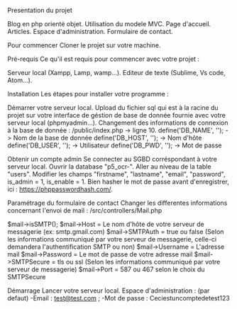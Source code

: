 Presentation du projet

Blog en php orienté objet.
Utilisation du modele MVC.
Page d'accueil.
Articles.
Espace d'administration.
Formulaire de contact.

Pour commencer
Cloner le projet sur votre machine.

Pré-requis
Ce qu'il est requis pour commencer avec votre projet :

Serveur local (Xampp, Lamp, wamp...).
Editeur de texte (Sublime, Vs code, Atom...).

Installation
Les étapes pour installer votre programme :

Démarrer votre serveur local.
Upload du fichier sql qui est à la racine du projet sur votre interface de géstion de base de donnée fournie avec votre serveur local (phpmyadmin...).
Changement des informations de connexion à la base de donnée : /public/index.php -> ligne 10.
define('DB_NAME', ''); -> Nom de la base de donnée
define('DB_HOST', ''); -> Nom d'hôte
define('DB_USER', ''); -> Utilisateur
define('DB_PWD', ''); -> Mot de passe

Obtenir un compte admin
Se connecter au SGBD corréspondant à votre serveur local.
Ouvrir la database "p5_ocr-".
Aller au niveau de la table "users".
Modifier les champs "firstname", "lastname", "email", "password", is_admin = 1, is_enable = 1.
Bien hasher le mot de passe avant d'enregistrer, ici : https://phppasswordhash.com/.

Paramétrage du formulaire de contact
Changer les differentes informations concernant l'envoi de mail : /src/controllers/Mail.php

$mail->isSMTP();
$mail->Host = Le nom d'hôte de votre serveur de messagerie (ex: smtp.gmail.com)
$mail->SMTPAuth = true ou false (Selon les informations communiqué par votre serveur de messagerie, celle-ci demandera l'authentification SMTP ou non)
$mail->Username = L'adresse mail
$mail->Password = Le mot de passe de votre adresse mail
$mail->SMTPSecure = tls ou ssl (Selon les informations communiqué par votre serveur de messagerie)
$mail->Port = 587 ou 467 selon le choix du SMTPSecure

Démarrage
Lancer votre serveur local.
Espace d'administration : (par defaut) -Email : test@test.com ; -Mot de passe : Ceciestuncomptedetest123